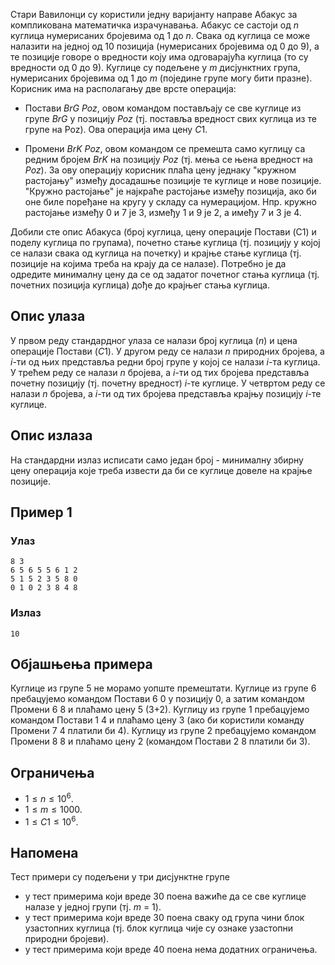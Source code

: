 ﻿
Стари Вавилонци су користили jедну вариjанту направе Абакус за компликована математичка израчунавања. Абакус се састоjи од $n$ куглица нумерисаних броjевима од 1 до $n$. Свака од куглица се може налазити на jедноj од 10 позициjа (нумерисаних броjевима од 0 до 9), а те позициjе говоре о вредности коjу има одговараjућа куглица (то су вредности од 0 до 9). Куглице су подељене у $m$ дисjунктних група, нумерисаних броjевима од 1 до $m$ (поjедине групе могу бити празне). Корисник има на располагању две врсте операциjа:
* Постави $BrG$ $Poz$, овом командом постављаjу се све куглице из групе $BrG$ у позициjу $Poz$
(тj. поставља вредност свих куглица из те групе на Poz). Ова операциjа има цену $C1$.

* Промени $BrK$ $Poz$, овом командом се премешта само куглицу са редним броjем $BrK$ на позициjу $Poz$ (тj. мења се њена вредност на $Poz$). За ову операциjу корисник плаћа цену jеднаку "кружном растоjању" између досадашње позициjе те куглице и нове позициjе. "Кружно растоjање" jе наjкраће растоjање између позициjа, ако би оне биле поређане на кругу у складу са нумерациjом. Нпр. кружно растоjање између 0 и 7 jе 3, између 1 и 9 jе 2, а имеђу 7 и 3 jе 4.

Добили сте опис Абакуса (броj куглица, цену операциjе Постави (C1) и поделу куглица по групама), почетно стање куглица (тj. позициjу у коjоj се налази свака од куглица на почетку) и краjње стање куглица (тj. позициjе на коjима треба на краjу да се налазе). Потребно jе да одредите минималну цену да се од задатог почетног стања куглица (тj. почетних позициjа куглица) дође до краjњег стања куглица.


## Опис улаза
У првом реду стандардног улаза се налази броj куглица ($n$) и цена операциjе Постави ($C1$).
У другом реду се налази $n$ природних броjева, а $i$-ти од њих представља редни броj групе у коjоj се налази $i$-та куглица. У трећем реду се налази $n$ броjева, а $i$-ти од тих броjева представља почетну позициjу (тj. почетну вредност) $i$-те куглице. У четвртом реду се налази $n$ броjева, а $i$-ти од тих броjева представља краjњу позициjу $i$-те куглице.

## Опис излаза
На стандардни излаз исписати само jедан броj - минималну збирну цену операциjа коjе
треба извести да би се куглице довеле на краjње позициjе.

## Пример 1
### Улаз
```
8 3
6 5 6 5 5 6 1 2
5 1 5 2 3 5 8 0
0 1 0 2 3 8 4 8
```

### Излаз
```
10
```
## Објашњења примера
Куглице из групе 5 не морамо уопште премештати. Куглице из групе 6 пребацуjемо
командом Постави 6 0 у позициjу 0, а затим командом Промени 6 8 и плаћамо цену 5 (3+2).
Куглицу из групе 1 пребацуjемо командом Постави 1 4 и плаћамо цену 3 (ако би користили команду Промени 7 4 платили би 4). Куглицу из групе 2 пребацуjемо командом Промени 8 8 и плаћамо цену 2 (командом Постави 2 8 платили би 3).

## Ограничења
* $1 \leq n \leq 10^6$.
* $1 \leq m \leq 1000$.
* $1 \leq C1 \leq 10^6$.

## Напомена
Тест примери су подељени у три дисjунктне групе
* у тест примерима коjи вреде 30 поена важиће да се све куглице налазе у jедноj групи (тj. $m$ = 1).
* у тест примерима коjи вреде 30 поена сваку од група чини блок узастопних куглица (тj. блок куглица чиjе су ознаке узастопни природни броjеви).
* у тест примерима коjи вреде 40 поена нема додатних ограничења.

